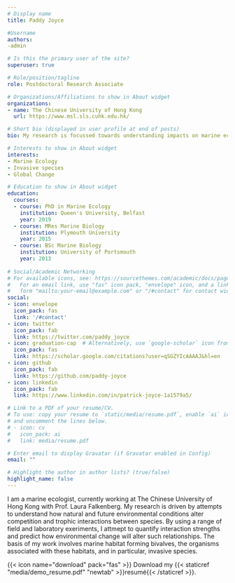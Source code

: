 ```yaml
---
# Display name
title: Paddy Joyce

#Username
authors:
-admin

# Is this the primary user of the site?
superuser: true

# Role/position/tagline
role: Postdoctoral Research Associate

# Organizations/Affiliations to show in About widget
organizations:
- name: The Chinese University of Hong Kong
  url: https://www.msl.sls.cuhk.edu.hk/

# Short bio (displayed in user profile at end of posts)
bio: My research is focussed towards understanding impacts on marine ecosystems from invasive species under global change scenarios

# Interests to show in About widget
interests:
- Marine Ecology
- Invasive species
- Global Change

# Education to show in About widget
education:
  courses:
  - course: PhD in Marine Ecology
    institution: Queen's University, Belfast
    year: 2019
  - course: MRes Marine Biology
    institution: Plymouth University
    year: 2015
  - course: BSc Marine Biology
    institution: University of Portsmouth
    year: 2013
    
# Social/Academic Networking
# For available icons, see: https://sourcethemes.com/academic/docs/page-builder/#icons
#   For an email link, use "fas" icon pack, "envelope" icon, and a link in the
#   form "mailto:your-email@example.com" or "/#contact" for contact widget.
social:
- icon: envelope
  icon_pack: fas
  link: '/#contact'
- icon: twitter
  icon_pack: fab
  link: https://twitter.com/paddy_joyce
- icon: graduation-cap  # Alternatively, use `google-scholar` icon from `ai` icon pack
  icon_pack: fas
  link: https://scholar.google.com/citations?user=qSGZYIcAAAAJ&hl=en
- icon: github
  icon_pack: fab
  link: https://github.com/paddy-joyce
- icon: linkedin
  icon_pack: fab
  link: https://www.linkedin.com/in/patrick-joyce-1a1579a5/

# Link to a PDF of your resume/CV.
# To use: copy your resume to `static/media/resume.pdf`, enable `ai` icons in `params.toml`, 
# and uncomment the lines below.
# - icon: cv
#   icon_pack: ai
#   link: media/resume.pdf

# Enter email to display Gravatar (if Gravatar enabled in Config)
email: ""

# Highlight the author in author lists? (true/false)
highlight_name: false
---
```


I am a marine ecologist, currently working at The Chinese University of Hong Kong with Prof. Laura Falkenberg. My research is driven by attempts to understand how natural and future environmental conditions alter competition and trophic interactions between species. By using a range of field and laboratory exeriments, I attmept to quantify interaction strengths and predict how environmental change will alter such relationships. The basis of my work involves marine habitat forming bivalves, the organisms associated with these habitats, and in particular,  invasive species. 


{{< icon name="download" pack="fas" >}} Download my {{< staticref "media/demo_resume.pdf" "newtab" >}}resumé{{< /staticref >}}.
